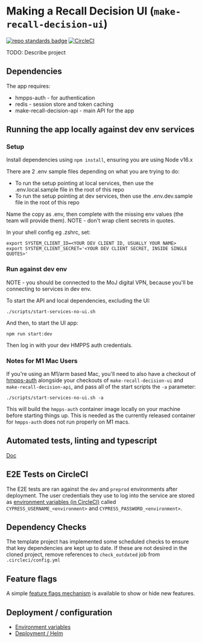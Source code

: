 # Making a Recall Decision UI (`make-recall-decision-ui`)

[![repo standards badge](https://img.shields.io/badge/dynamic/json?color=blue&style=for-the-badge&logo=github&label=MoJ%20Compliant&query=%24.data%5B%3F%28%40.name%20%3D%3D%20%22make-recall-decision-ui%22%29%5D.status&url=https%3A%2F%2Foperations-engineering-reports.cloud-platform.service.justice.gov.uk%2Fgithub_repositories)](https://operations-engineering-reports.cloud-platform.service.justice.gov.uk/github_repositories#make-recall-decision-ui)
[![CircleCI](https://circleci.com/gh/ministryofjustice/make-recall-decision-ui/tree/main.svg?style=svg)](https://circleci.com/gh/ministryofjustice/make-recall-decision-ui)

TODO: Describe project

## Dependencies

The app requires:

- hmpps-auth - for authentication
- redis - session store and token caching
- make-recall-decision-api - main API for the app

## Running the app locally against dev env services

### Setup

Install dependencies using `npm install`, ensuring you are using Node v16.x

There are 2 .env sample files depending on what you are trying to do:
- To run the setup pointing at local services, then use the .env.local.sample file in the root of this repo
- To run the setup pointing at dev services, then use the .env.dev.sample file in the root of this repo

Name the copy as .env, then complete with the missing env values (the team will provide them). NOTE - don't wrap client secrets in quotes.

In your shell config eg .zshrc, set:
```
export SYSTEM_CLIENT_ID=<YOUR DEV CLIENT ID, USUALLY YOUR NAME>
export SYSTEM_CLIENT_SECRET='<YOUR DEV CLIENT SECRET, INSIDE SINGLE QUOTES>'
```

### Run against dev env

NOTE - you should be connected to the MoJ digital VPN, because you'll be connecting to services in dev env.

To start the API and local dependencies, excluding the UI:

```
./scripts/start-services-no-ui.sh
```

And then, to start the UI app:

```
npm run start:dev
```

Then log in with your dev HMPPS auth credentials.

### Notes for M1 Mac Users

If you're using an M1/arm based Mac, you'll need to also have a checkout of [hmpps-auth](https://github.com/ministryofjustice/hmpps-auth) alongside your checkouts of `make-recall-decision-ui` and `make-recall-decision-api`, and pass all of the start scripts the `-a` parameter:

```
./scripts/start-services-no-ui.sh -a
```

This will build the `hmpps-auth` container image locally on your machine before starting things up. This is needed as the currently released container for `hmpps-auth` does not run properly on M1 macs.

## Automated tests, linting and typescript

[Doc](./docs/lint-tests.md)

## E2E Tests on CircleCI

The E2E tests are ran against the `dev` and `preprod` environments after deployment. The user credentials they use to log into the service are stored as [environment variables (in CircleCI)](https://app.circleci.com/settings/project/github/ministryofjustice/make-recall-decision-ui/environment-variables) called `CYPRESS_USERNAME_<environment>` and `CYPRESS_PASSWORD_<environment>`.

## Dependency Checks

The template project has implemented some scheduled checks to ensure that key dependencies are kept up to date.
If these are not desired in the cloned project, remove references to `check_outdated` job from `.circleci/config.yml`

## Feature flags

A simple [feature flags mechanism](./docs/feature-flags.md) is available to show or hide new features.

## Deployment / configuration
- [Environment variables](./docs/env-vars.md)
- [Deployment / Helm](./docs/helm-deploy.md)